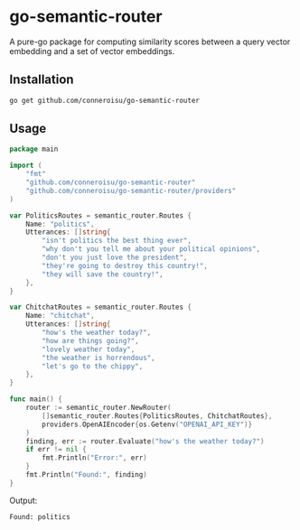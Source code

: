 # go-semantic-router

A pure-go package for computing similarity scores between a query vector embedding and a set of vector embeddings.

## Installation

```bash
go get github.com/conneroisu/go-semantic-router
```

## Usage

```go
package main

import (
	"fmt"
	"github.com/conneroisu/go-semantic-router"
	"github.com/conneroisu/go-semantic-router/providers"
)

var PoliticsRoutes = semantic_router.Routes {
	Name: "politics",
	Utterances: []string{
		"isn't politics the best thing ever",
		"why don't you tell me about your political opinions",
		"don't you just love the president",
		"they're going to destroy this country!",
		"they will save the country!",
	},
}

var ChitchatRoutes = semantic_router.Routes {
	Name: "chitchat",
	Utterances: []string{
		"how's the weather today?",
		"how are things going?",
		"lovely weather today",
		"the weather is horrendous",
		"let's go to the chippy",
	},
}

func main() {
    router := semantic_router.NewRouter(
		[]semantic_router.Routes{PoliticsRoutes, ChitchatRoutes},
		providers.OpenAIEncoder{os.Getenv("OPENAI_API_KEY")}
    )
    finding, err := router.Evaluate("how's the weather today?")
    if err != nil {
        fmt.Println("Error:", err)
    }
    fmt.Println("Found:", finding)
}
```

Output:

```
Found: politics
```
